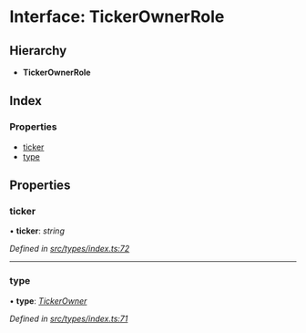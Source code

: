 # Interface: TickerOwnerRole

## Hierarchy

* **TickerOwnerRole**

## Index

### Properties

* [ticker](tickerownerrole.md#ticker)
* [type](tickerownerrole.md#type)

## Properties

###  ticker

• **ticker**: *string*

*Defined in [src/types/index.ts:72](https://github.com/PolymathNetwork/polymesh-sdk/blob/395653d/src/types/index.ts#L72)*

___

###  type

• **type**: *[TickerOwner](../enums/roletype.md#tickerowner)*

*Defined in [src/types/index.ts:71](https://github.com/PolymathNetwork/polymesh-sdk/blob/395653d/src/types/index.ts#L71)*

